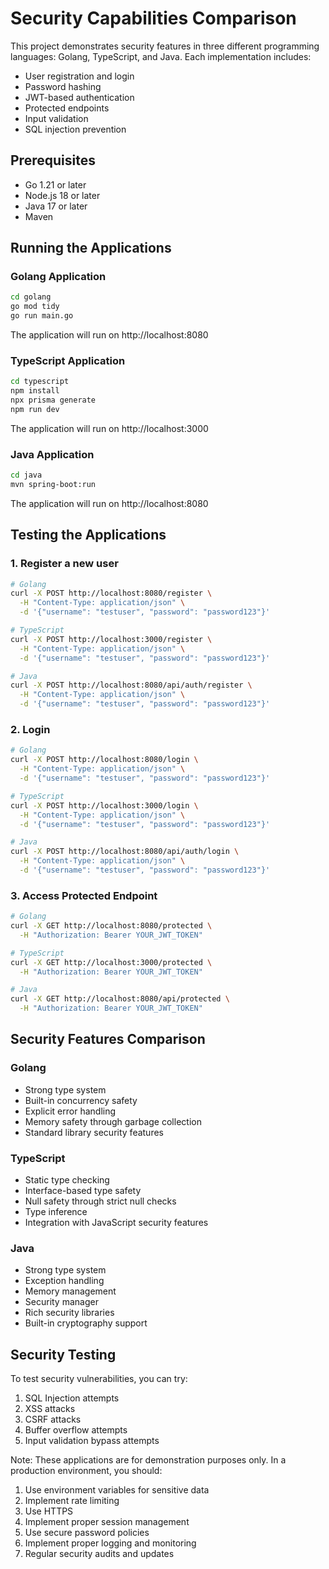 # Security Capabilities Comparison

This project demonstrates security features in three different programming languages: Golang, TypeScript, and Java. Each implementation includes:

- User registration and login
- Password hashing
- JWT-based authentication
- Protected endpoints
- Input validation
- SQL injection prevention

## Prerequisites

- Go 1.21 or later
- Node.js 18 or later
- Java 17 or later
- Maven

## Running the Applications

### Golang Application

```bash
cd golang
go mod tidy
go run main.go
```

The application will run on http://localhost:8080

### TypeScript Application

```bash
cd typescript
npm install
npx prisma generate
npm run dev
```

The application will run on http://localhost:3000

### Java Application

```bash
cd java
mvn spring-boot:run
```

The application will run on http://localhost:8080

## Testing the Applications

### 1. Register a new user

```bash
# Golang
curl -X POST http://localhost:8080/register \
  -H "Content-Type: application/json" \
  -d '{"username": "testuser", "password": "password123"}'

# TypeScript
curl -X POST http://localhost:3000/register \
  -H "Content-Type: application/json" \
  -d '{"username": "testuser", "password": "password123"}'

# Java
curl -X POST http://localhost:8080/api/auth/register \
  -H "Content-Type: application/json" \
  -d '{"username": "testuser", "password": "password123"}'
```

### 2. Login

```bash
# Golang
curl -X POST http://localhost:8080/login \
  -H "Content-Type: application/json" \
  -d '{"username": "testuser", "password": "password123"}'

# TypeScript
curl -X POST http://localhost:3000/login \
  -H "Content-Type: application/json" \
  -d '{"username": "testuser", "password": "password123"}'

# Java
curl -X POST http://localhost:8080/api/auth/login \
  -H "Content-Type: application/json" \
  -d '{"username": "testuser", "password": "password123"}'
```

### 3. Access Protected Endpoint

```bash
# Golang
curl -X GET http://localhost:8080/protected \
  -H "Authorization: Bearer YOUR_JWT_TOKEN"

# TypeScript
curl -X GET http://localhost:3000/protected \
  -H "Authorization: Bearer YOUR_JWT_TOKEN"

# Java
curl -X GET http://localhost:8080/api/protected \
  -H "Authorization: Bearer YOUR_JWT_TOKEN"
```

## Security Features Comparison

### Golang
- Strong type system
- Built-in concurrency safety
- Explicit error handling
- Memory safety through garbage collection
- Standard library security features

### TypeScript
- Static type checking
- Interface-based type safety
- Null safety through strict null checks
- Type inference
- Integration with JavaScript security features

### Java
- Strong type system
- Exception handling
- Memory management
- Security manager
- Rich security libraries
- Built-in cryptography support

## Security Testing

To test security vulnerabilities, you can try:

1. SQL Injection attempts
2. XSS attacks
3. CSRF attacks
4. Buffer overflow attempts
5. Input validation bypass attempts

Note: These applications are for demonstration purposes only. In a production environment, you should:

1. Use environment variables for sensitive data
2. Implement rate limiting
3. Use HTTPS
4. Implement proper session management
5. Use secure password policies
6. Implement proper logging and monitoring
7. Regular security audits and updates 